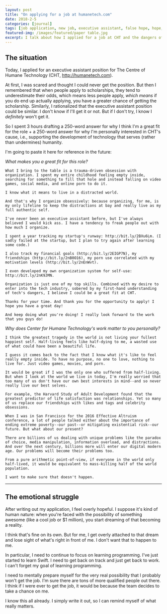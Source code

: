 ```yaml
---
layout: post
title: "On applying for a job at humanetech.com"
date: 2018-2-5
categories: [journal]
tags: [job application, new job, executive assistant, false hope, hope, dreams, reality, humane tech, time well spent, tristan harris, james williams]
featured-img: /images/featured/paper table.jpg
excerpt: I talk about how I applied for a job at CHT and the dangers of being overly hopeful about my application.
---
```


## The situation

Today, I applied for an executive assistant position for The Centre of Humane Technology (CHT, http://humanetech.com).

At first, I was scared and thought I could never get the position. But then I remembered that when people apply to scholarships, they tend to underestimate their odds, which means less people apply, *which means* if you do end up actually applying, you have a greater chance of getting the scholarship. Similarly, I rationalized that the executive assistant position could be similar. I don't know if I'll get it or not. But if I don't try, I know I *definitely* won't get it.

So I spent 3 hours drafting a 250-word answer for why I think I'm a great fit for the role + a 250-word answer for why I'm personally interested in CHT's cause, i.e., supporting the development of technology that serves (rather than undermines) humanity.

I'm going to paste it here for reference in the future:

*What makes you a great fit for this role?*

```
What I bring to the table is a trauma-driven obsession with organization. I spent my entire childhood feeling empty inside, searching for something to fill that hole and instead falling on video games, social media, and online porn to do it.

I know what it means to live in a distracted world.

And that's why I organize obsessively: because organizing, for me, is my only lifeline to keep the distractions at bay and really live as my full authentic self.

I've never been an executive assistant before, but I've always believed I would kick ass. I have a tendency to freak people out with how much I organize.

I spent a year tracking my startup's runway: http://bit.ly/2BXu6Lm. (I sadly failed at the startup, but I plan to try again after learning some code.)

I also track my financial goals (http://bit.ly/2EIGP7N), my friendships (http://bit.ly/2nB0O16), my porn use correlated with my motivation levels (http://bit.ly/2nEnWvt).

I even developed my own organization system for self-use: http://bit.ly/2nK9JMN.

Organization is just one of my top skills. Combined with my desire to enter into the tech industry, sobered by my first-hand understanding of tech's dangers, I believe I could be a great fit at CHT.

Thanks for your time. And thank you for the opportunity to apply! I hope you have a great day!

And keep doing what you're doing! I really look forward to the work that you guys do!
```

*Why does Center for Humane Technology's work matter to you personally?*

```
I think the greatest tragedy in the world is not living your fullest happiest self. Half-living feels like half-dying to me, a wasted use of what could have been a beautiful life.

I guess it comes back to the fact that I know what it's like to feel really empty inside. To have no purpose, no one to love, nothing to live for. Just video games, movies, and porn.

It would be great if I was the only one who suffered from half-living. But when I look at the world we live in today, I'm really worried that too many of us don't have our own best interests in mind--and so never really live our best selves.

For example, the Harvard Study of Adult Development found that the greatest predictor of life satisfaction was relationships. Yet so many of us replace our friendships with likes and tags and celebrity obsessions.

When I was in San Francisco for the 2016 Effective Altruism conference, a lot of people talked either about the importance of ending extreme poverty--our past--or mitigating existential risk--our future. But what about our present?

There are billions of us dealing with unique problems like the paradox of choice, media manipulation, information overload, and distractions. And over the next century, billions more will enter our digital modern age. Our problems will become their problems too.

From a pure arithmetic point-of-view, if everyone in the world only half-lived, it would be equivalent to mass-killing half of the world population.

I want to make sure that doesn't happen.
```

***

## The emotional struggle

After writing out my application, I feel overly hopeful. I suppose it's kind of human nature: when you're faced with the possibility of something awesome (like a cool job or $1 million), you start dreaming of that becoming a reality.

I think that's fine on its own. But for me, I get overly attached to that dream and lose sight of what's right in front of me. I don't want that to happen to me.

In particular, I need to continue to focus on learning programming. I've just started to learn Swift. I need to get back on track and just get back to work. I can't forget my goal of learning programming.

I need to mentally prepare myself for the very real possibility that I probably won't get the job. I'm sure there are tons of more qualified people out there. I think if I were ever to get the job, it would be because the team decides to take a chance on me.

I know this all already. I simply write it out, so I can remind myself of what really matters.
